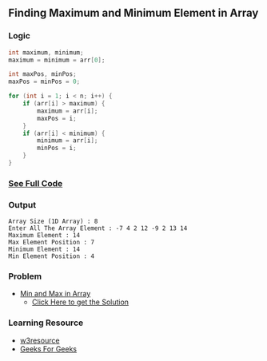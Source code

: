 ## Finding Maximum and Minimum Element in Array

### Logic

```cpp
int maximum, minimum;
maximum = minimum = arr[0];

int maxPos, minPos;
maxPos = minPos = 0;

for (int i = 1; i < n; i++) {
    if (arr[i] > maximum) {
        maximum = arr[i];
        maxPos = i;
    }
    if (arr[i] < minimum) {
        minimum = arr[i];
        minPos = i;
    }
}
```

### [See Full Code](https://github.com/rudrakaiser/DSA/blob/main/02_Data_Structures/Array/Finding_Max_Min_Element/finding_maximum_and_minimum_element_in_array.cpp)

### Output

```
Array Size (1D Array) : 8
Enter All The Array Element : -7 4 2 12 -9 2 13 14
Maximum Element : 14
Max Element Position : 7
Minimum Element : 14
Min Element Position : 4
```

### Problem

- [Min and Max in Array](https://www.geeksforgeeks.org/problems/find-minimum-and-maximum-element-in-an-array4428/1)
    - [Click Here to get the Solution](https://github.com/rudrakaiser/DSA/blob/main/02_Data_Structures/Array/Finding_Max_Min_Element/Min_and_Max_in_Array.md)

### Learning Resource

- [w3resource](https://www.w3resource.com/c-programming-exercises/array/c-array-exercise-9.php)
- [Geeks For Geeks](https://www.geeksforgeeks.org/dsa/maximum-and-minimum-in-an-array/)